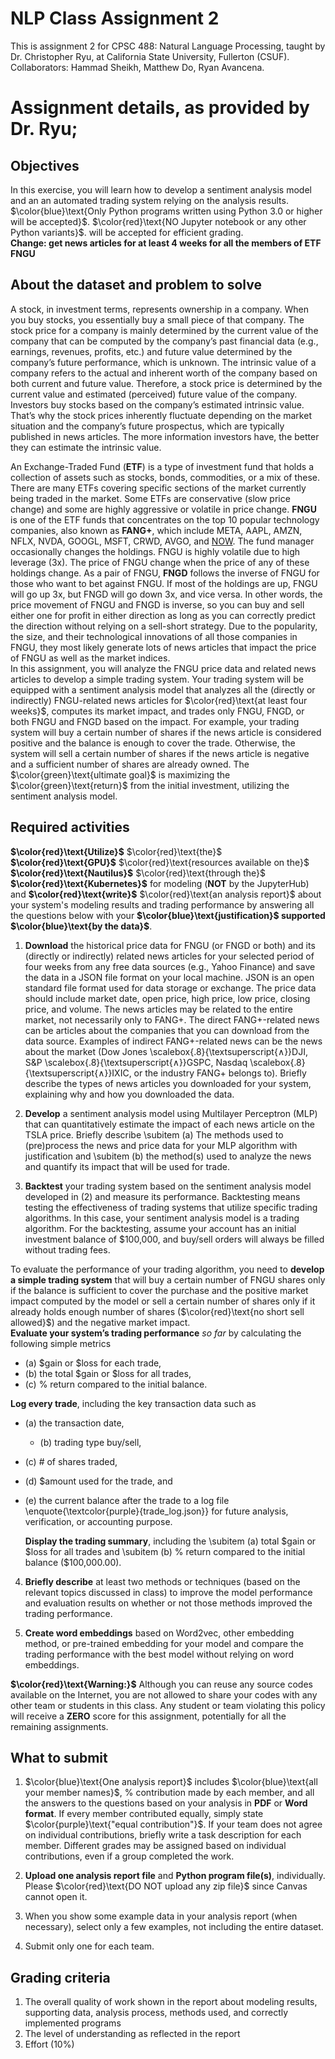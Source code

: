 # NLP Class Assignment 2
This is assignment 2 for CPSC 488: Natural Language Processing, taught by Dr. Christopher Ryu, at California State University, Fullerton (CSUF).  
  Collaborators: Hammad Sheikh, Matthew Do, Ryan Avancena.  

# Assignment details, as provided by Dr. Ryu;

## Objectives
In this exercise, you will learn how to develop a sentiment analysis model and an an automated trading system relying on the analysis results.
$\color{blue}\text{Only Python programs written using Python 3.0 or higher will be accepted}$. $\color{red}\text{NO Jupyter notebook or any other Python variants}$. will be accepted for efficient grading.  
**Change: get news articles for at least 4 weeks for all the members of ETF FNGU**

## About the dataset and problem to solve
A stock, in investment terms, represents ownership in a company. When you buy stocks, you essentially buy a small piece of that company. The stock price for a company is mainly determined by the current value of the company that can be computed by the company’s past financial data (e.g., earnings, revenues, profits, etc.) and future value determined by the company’s future performance, which is unknown. The intrinsic value of a company refers to the actual and inherent worth of the company based on both current and future value. Therefore, a stock price is determined by the current value and estimated (perceived) future value of the company. Investors buy stocks based on the company’s estimated intrinsic value. That’s why the stock prices inherently fluctuate depending on the market situation and the company’s future prospectus, which are typically published in news articles. The more information investors have, the better they can estimate the intrinsic value.  

An Exchange-Traded Fund (**ETF**) is a type of investment fund that holds a collection of assets such as stocks, bonds, commodities, or a mix of these. There are many ETFs covering specific sections of the market currently being traded in the market. Some ETFs are conservative (slow price change) and some are highly aggressive or volatile in price change. **FNGU** is one of the ETF funds that concentrates on the top 10 popular technology companies, also known as **FANG+**, which include META, AAPL, AMZN, NFLX, NVDA, GOOGL, MSFT, CRWD, AVGO, and [NOW](https://finance.yahoo.com/quote/FNGU/holdings/). The fund manager occasionally changes the holdings. FNGU is highly volatile due to high leverage (3x). The price of FNGU change when the price of any of these holdings change. As a pair of FNGU, **FNGD** follows the inverse of FNGU for those who want to bet against FNGU. If most of the holdings are up, FNGU will go up 3x, but FNGD will go down 3x, and vice versa. In other words, the price movement of FNGU and FNGD is inverse, so you can buy and sell either one for profit in either direction as long as you can correctly predict the direction without relying on a sell-short strategy. Due to the popularity, the size, and their technological innovations of all those companies in FNGU, they most likely generate lots of news articles that impact the price of FNGU as well as the market indices.  
In this assignment, you will analyze the FNGU price data and related news articles to develop a simple trading system. Your trading system will be equipped with a sentiment analysis model that analyzes all the (directly or indirectly) FNGU-related news articles for $\color{red}\text{at least four weeks}$, computes its market impact, and trades only FNGU, FNGD, or both FNGU and FNGD based on the impact. For example, your trading system will buy a certain number of shares if the news article is considered positive and the balance is enough to cover the trade. Otherwise, the system will sell a certain number of shares if the news article is negative and a sufficient number of shares are already owned. The $\color{green}\text{ultimate goal}$ is maximizing the $\color{green}\text{return}$ from the initial investment, utilizing the sentiment analysis model.

## Required activities
**$\color{red}\text{Utilize}$** $\color{red}\text{the}$ **$\color{red}\text{GPU}$** $\color{red}\text{resources available on the}$ **$\color{red}\text{Nautilus}$** $\color{red}\text{through the}$ **$\color{red}\text{Kubernetes}$** for modeling (**NOT** by the JupyterHub) and **$\color{red}\text{write}$** $\color{red}\text{an analysis report}$ about your system's modeling results and trading performance by answering all the questions below with your **$\color{blue}\text{justification}$ supported $\color{blue}\text{by the data}$**.

1. **Download** the historical price data for FNGU (or FNGD or both) and its (directly or indirectly) related news articles for your selected period of four weeks from any free data sources (e.g., Yahoo Finance) and save the data in a JSON file format on your local machine. JSON is an open standard file format used for data storage or exchange. The price data should include market date, open price, high price, low price, closing price, and volume. The news articles may be related to the entire market, not necessarily only to FANG+. The direct FANG+-related news can be articles about the companies that you can download from the data source. Examples of indirect FANG+-related news can be the news about the market (Dow Jones \scalebox{.8}{\textsuperscript{$\wedge$}}DJI, S\&P \scalebox{.8}{\textsuperscript{$\wedge$}}GSPC, Nasdaq \scalebox{.8}{\textsuperscript{$\wedge$}}IXIC, or the industry FANG+ belongs to). Briefly describe the types of news articles you downloaded for your system, explaining why and how you downloaded the data.

2. **Develop** a sentiment analysis model using Multilayer Perceptron (MLP) that can quantitatively estimate the impact of each news article on the TSLA price. Briefly describe
		\subitem (a) The methods used to (pre)process the news and price data for your MLP algorithm with justification and
		\subitem (b) the method(s) used to analyze the news and quantify its impact that will be used for trade.

3. **Backtest** your trading system based on the sentiment analysis model developed in (2) and measure its performance. Backtesting means testing the effectiveness of trading systems that utilize specific trading algorithms. In this case, your sentiment analysis model is a trading algorithm. For the backtesting, assume your account has an initial investment balance of \$100,000, and buy/sell orders will always be filled without trading fees.

To evaluate the performance of your trading algorithm, you need to **develop a simple trading system** that will buy a certain number of FNGU shares only if the balance is sufficient to cover the purchase and the positive market impact computed by the model or sell a certain number of shares only if it already holds enough number of shares ($\color{red}\text{no short sell allowed}$) and the negative market impact.  
**Evaluate your system’s trading performance** *so far* by calculating the following simple metrics  
  - (a) \$gain or \$loss for each trade,
  - (b) the total $gain or $loss for all trades,
  - (c) \% return compared to the initial balance.  

**Log every trade**, including the key transaction data such as  
  - (a) the transaction date,
	- (b) trading type buy/sell,
  - (c) \# of shares traded,
  - (d) \$amount used for the trade, and
  - (e) the current balance after the trade to a log file \enquote{\textcolor{purple}{trade\_log.json}} for future analysis, verification, or accounting purpose.

	**Display the trading summary**, including the
		\subitem (a) total \$gain or \$loss for all trades and
		\subitem (b) \% return compared to the initial balance (\$100,000.00).

4. **Briefly describe** at least two methods or techniques (based on the relevant topics discussed in class) to improve the model performance and evaluation results on whether or not those methods improved the trading performance.

5. **Create word embeddings** based on Word2vec, other embedding method, or pre-trained embedding for your model and compare the trading performance with the best model without relying on word embeddings.

**$\color{red}\text{Warning:}$** Although you can reuse any source codes available on the Internet, you are not allowed to share your codes with any other team or students in this class. Any student or team violating this policy will receive a **ZERO** score for this assignment, potentially for all the remaining assignments.

## What to submit
1.  $\color{blue}\text{One analysis report}$ includes $\color{blue}\text{all your member names}$, \% contribution made by each member, and all the answers to the questions based on your analysis in **PDF** or **Word format**. If every member contributed equally, simply state $\color{purple}\text{"equal contribution"}$. If your team does not agree on individual contributions, briefly write a task description for each member. Different grades may be assigned based on individual contributions, even if a group completed the work.

2. **Upload one analysis report file** and **Python program file(s)**, individually. Please $\color{red}\text{DO NOT upload any zip file}$ since Canvas cannot open it.

3. When you show some example data in your analysis report (when necessary), select only a few examples, not including the entire dataset.

4. Submit only one for each team.

## Grading criteria
1. The overall quality of work shown in the report about modeling results, supporting data, analysis process, methods used, and correctly implemented programs
2. The level of understanding as reflected in the report
3. Effort (10\%)
